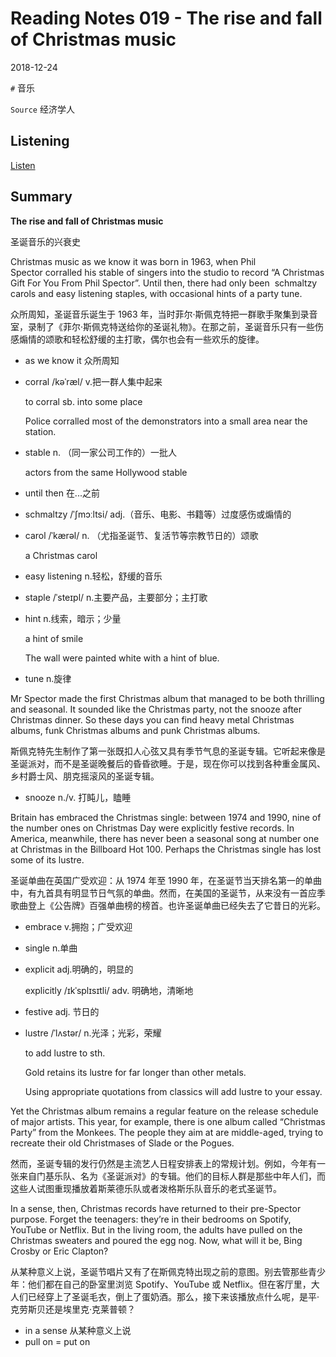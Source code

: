 # Reading Notes 019 - The rise and fall of Christmas music

2018-12-24



`#` 音乐

`Source` 经济学人



## Listening

[Listen](https://reading.liulishuo.com/share/audios/NTI0MDEwMDAwMDAwMDE0OQ==?login=44086617)



## Summary

**The rise and fall of Christmas music**

圣诞音乐的兴衰史



Christmas music as we know it was born in 1963, when Phil Spector corralled his stable of singers into the studio to record “A Christmas Gift For You From Phil Spector”. Until then, there had only been  schmaltzy  carols and easy listening staples, with occasional hints of a party tune. 

众所周知，圣诞音乐诞生于 1963 年，当时菲尔·斯佩克特把一群歌手聚集到录音室，录制了《菲尔·斯佩克特送给你的圣诞礼物》。在那之前，圣诞音乐只有一些伤感煽情的颂歌和轻松舒缓的主打歌，偶尔也会有一些欢乐的旋律。

* as we know it 众所周知

* corral /kəˈræl/ v.把一群人集中起来

  to corral sb. into some place 

  Police corralled most of the demonstrators into a small area near the station.

* stable n. （同一家公司工作的）一批人

  actors from the same Hollywood stable

* until then 在...之前

* schmaltzy /ˈʃmɔːltsi/ adj.（音乐、电影、书籍等）过度感伤或煽情的

* carol /ˈkærəl/ n. （尤指圣诞节、复活节等宗教节日的）颂歌

  a Christmas carol

* easy listening n.轻松，舒缓的音乐

* staple /ˈsteɪpl/ n.主要产品，主要部分；主打歌

* hint n.线索，暗示；少量

  a hint of smile

  The wall were painted white with a hint of blue.

* tune n.旋律


Mr Spector made the first Christmas album that managed to be both thrilling and seasonal. It sounded like the Christmas party, not the snooze after Christmas dinner. So these days you can find heavy metal Christmas albums, funk Christmas albums and punk Christmas albums. 

斯佩克特先生制作了第一张既扣人心弦又具有季节气息的圣诞专辑。它听起来像是圣诞派对，而不是圣诞晚餐后的昏昏欲睡。于是，现在你可以找到各种重金属风、乡村爵士风、朋克摇滚风的圣诞专辑。

* snooze n./v. 打盹儿，瞌睡



Britain has embraced the Christmas single: between 1974 and 1990, nine of the number ones on Christmas Day were explicitly festive records. In America, meanwhile, there has never been a seasonal song at number one at Christmas in the Billboard Hot 100. Perhaps the Christmas single has lost some of its lustre.

圣诞单曲在英国广受欢迎：从 1974 年至 1990 年，在圣诞节当天排名第一的单曲中，有九首具有明显节日气氛的单曲。然而，在美国的圣诞节，从来没有一首应季歌曲登上《公告牌》百强单曲榜的榜首。也许圣诞单曲已经失去了它昔日的光彩。

* embrace v.拥抱；广受欢迎

* single n.单曲

* explicit adj.明确的，明显的

  explicitly  /ɪkˈsplɪsɪtli/ adv. 明确地，清晰地

* festive adj. 节日的

* lustre /ˈlʌstər/ n.光泽；光彩，荣耀

  to add lustre to sth.

  Gold retains its lustre for far longer  than other metals.

  Using appropriate quotations from classics will add lustre to your essay.


Yet the Christmas album remains a regular feature on the release schedule of major artists. This year, for example, there is one album called “Christmas Party” from the Monkees. The people they aim at are middle-aged, trying to recreate their old Christmases of Slade or the Pogues. 

然而，圣诞专辑的发行仍然是主流艺人日程安排表上的常规计划。例如，今年有一张来自门基乐队、名为《圣诞派对》的专辑。他们的目标人群是那些中年人们，而这些人试图重现播放着斯莱德乐队或者泼格斯乐队音乐的老式圣诞节。



In a sense, then, Christmas records have returned to their pre-Spector purpose. Forget the teenagers: they’re in their bedrooms on Spotify, YouTube or Netflix. But in the living room, the adults have pulled on the Christmas sweaters and poured the egg nog. Now, what will it be, Bing Crosby or Eric Clapton?

从某种意义上说，圣诞节唱片又有了在斯佩克特出现之前的意图。别去管那些青少年：他们都在自己的卧室里浏览 Spotify、YouTube 或 Netflix。但在客厅里，大人们已经穿上了圣诞毛衣，倒上了蛋奶酒。那么，接下来该播放点什么呢，是平·克劳斯贝还是埃里克·克莱普顿？

* in a sense 从某种意义上说
* pull on = put on 



